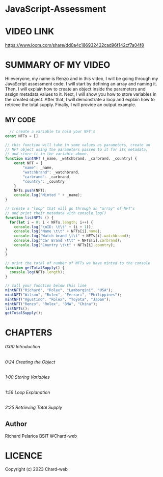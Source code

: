 # JavaScript-Assessment

# VIDEO LINK

https://www.loom.com/share/dd0a4c186932432cad96f142cf7a04f8

# SUMMARY OF MY VIDEO
Hi everyone, my name is Renzo and in this video, I will be going through my JavaScript assessment code. I will start by defining an array and naming it. Then, I will explain how to create an object inside the parameters and assign metadata values to it. Next, I will show you how to store variables in the created object. After that, I will demonstrate a loop and explain how to retrieve the total supply. Finally, I will provide an output example.

## MY CODE

````javascript
  // create a variable to hold your NFT's
const NFTs = []

// this function will take in some values as parameters, create an
// NFT object using the parameters passed to it for its metadata, 
// and store it in the variable above.
function mintNFT (_name, _watchbrand, _carbrand, _country) {
    const NFT = {
        "name": _name,
        "watchbrand": _watchbrand,
        "carbrand": _carbrand,
        "country": _country
    }
    NFTs.push(NFT);
    console.log("Minted " + _name);
}

// create a "loop" that will go through an "array" of NFT's
// and print their metadata with console.log()
function listNFTs () {
  for(let i = 0; i < NFTs.length; i++) {
    console.log("\nID: \t\t" + (i + 1));
    console.log("Name \t\t" + NFTs[i].name);
    console.log("Watch brand \t\t" + NFTs[i].watchbrand);
    console.log("Car Brand \t\t" + NFTs[i].carbrand);
    console.log("Country \t\t" + NFTs[i].country);
}
}

// print the total of number of NFTs we have minted to the console
function getTotalSupply() {
  console.log(NFTs.length);
}

// call your function below this line
mintNFT("Richard", "Rolex", "Lamborgini", "USA");
mintNFT("Wilson", "Rolex", "Ferrari", "Philippines");
mintNFT("Agustino", "Rolex", "Toyota", "Japan");
mintNFT("Renzo", "Rolex", "BMW", "China");
listNFTs();
getTotalSupply();

````


# CHAPTERS
###### 0:00 Introduction
###### 0:24 Creating the Object
###### 1:00 Storing Variables
###### 1:56 Loop Explanation
###### 2:25 Retrieving Total Supply

## Author

Richard Pelarios BSIT
@Chard-web

# LICENCE
Copyright (c) 2023 Chard-web

